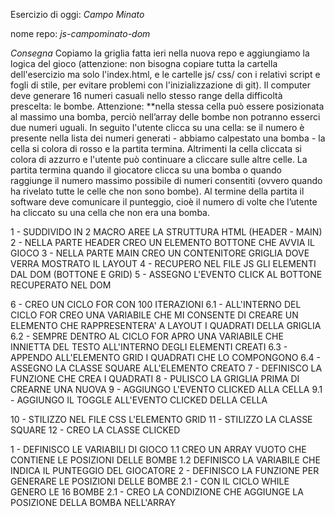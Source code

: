 Esercizio di oggi: *Campo Minato*


nome repo: *js-campominato-dom*


*Consegna*
Copiamo la griglia fatta ieri nella nuova repo e aggiungiamo la logica del gioco (attenzione: non bisogna copiare tutta la cartella dell'esercizio ma solo l'index.html, e le cartelle js/ css/ con i relativi script e fogli di stile, per evitare problemi con l'inizializzazione di git).
Il computer deve generare 16 numeri casuali nello stesso range della difficoltà prescelta: le bombe. Attenzione: **nella stessa cella può essere posizionata al massimo una bomba, perciò nell’array delle bombe non potranno esserci due numeri uguali.
In seguito l'utente clicca su una cella: se il numero è presente nella lista dei numeri generati - abbiamo calpestato una bomba - la cella si colora di rosso e la partita termina. Altrimenti la cella cliccata si colora di azzurro e l'utente può continuare a cliccare sulle altre celle.
La partita termina quando il giocatore clicca su una bomba o quando raggiunge il numero massimo possibile di numeri consentiti (ovvero quando ha rivelato tutte le celle che non sono bombe).
Al termine della partita il software deve comunicare il punteggio, cioè il numero di volte che l’utente ha cliccato su una cella che non era una bomba.


<!-- PSEUDO CODICE -->

1 - SUDDIVIDO IN 2 MACRO AREE LA STRUTTURA HTML (HEADER - MAIN)
2 - NELLA PARTE HEADER CREO UN ELEMENTO BOTTONE CHE AVVIA IL GIOCO
3 - NELLA PARTE MAIN CREO UN CONTENITORE GRIGLIA DOVE VERRA MOSTRATO IL LAYOUT
4 - RECUPERO NEL FILE JS GLI ELEMENTI DAL DOM (BOTTONE E GRID)
5 - ASSEGNO L'EVENTO CLICK AL BOTTONE RECUPERATO NEL DOM

6 - CREO UN CICLO FOR CON 100 ITERAZIONI 
6.1 - ALL'INTERNO DEL CICLO FOR CREO UNA VARIABILE CHE MI CONSENTE DI CREARE UN ELEMENTO CHE RAPPRESENTERA' A LAYOUT I QUADRATI DELLA GRIGLIA
6.2 - SEMPRE DENTRO AL CICLO FOR APRO UNA VARIABILE CHE INNIETTA DEL TESTO ALL'INTERNO DEGLI ELEMENTI CREATI
6.3 - APPENDO ALL'ELEMENTO GRID I QUADRATI CHE LO COMPONGONO
6.4 - ASSEGNO LA CLASSE SQUARE ALL'ELEMENTO CREATO
7 - DEFINISCO LA FUNZIONE CHE CREA I QUADRATI
8 - PULISCO LA GRIGLIA PRIMA DI CREARNE UNA NUOVA
9 - AGGIUNGO L'EVENTO CLICKED ALLA CELLA
9.1 - AGGIUNGO IL TOGGLE ALL'EVENTO CLICKED DELLA CELLA
<!-- A QUESTO PUNTO NEL LAYOUT VERRANNO RAPPRESENTATI SOLAMENTE UNA SEQUENZA DI NUMERI DA 1 FINO A 100 -->

10 - STILIZZO NEL FILE CSS L'ELEMENTO GRID
11 - STILIZZO LA CLASSE SQUARE
12 - CREO LA CLASSE CLICKED


<!-- PSEUDO CODICE CAMPO MINATO -->

1 - DEFINISCO LE VARIABILI DI GIOCO
1.1 CREO UN ARRAY VUOTO CHE CONTIENE LE POSIZIONI DELLE BOMBE
1.2 DEFINISCO LA VARIABILE CHE INDICA IL PUNTEGGIO DEL GIOCATORE
2 - DEFINISCO LA FUNZIONE PER GENERARE LE POSIZIONI DELLE BOMBE
2.1 - CON IL CICLO WHILE GENERO LE 16 BOMBE
2.1 - CREO LA CONDIZIONE CHE AGGIUNGE LA POSIZIONE DELLA BOMBA NELL'ARRAY
